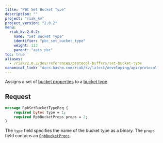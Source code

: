 ```yaml
---
title: "PBC Set Bucket Type"
description: ""
project: "riak_kv"
project_version: "2.0.2"
menu:
  riak_kv-2.0.2:
    name: "Set Bucket Type"
    identifier: "pbc_set_bucket_type"
    weight: 113
    parent: "apis_pbc"
toc: true
aliases:
  - /riak/2.0.2/dev/references/protocol-buffers/set-bucket-type
canonical_link: "docs.basho.com/riak/kv/latest/developing/api/protocol-buffers/set-bucket-type"
---
```


Assigns a set of [bucket properties](/riak/kv/2.0.2/developing/api/protocol-buffers/set-bucket-props) to a
[bucket type](/riak/kv/2.0.2/developing/usage/bucket-types).

## Request

```protobuf
message RpbSetBucketTypeReq {
    required bytes type = 1;
    required RpbBucketProps props = 2;
}
```

The `type` field specifies the name of the bucket type as a binary. The
`props` field contains an [`RpbBucketProps`](/riak/kv/2.0.2/developing/api/protocol-buffers/get-bucket-props).
